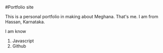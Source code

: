 #Portfolio site

This is a personal portfolio in making about Meghana. That's me.
I am from Hassan, Karnataka. 

I am know

1. Javascript
2. Github